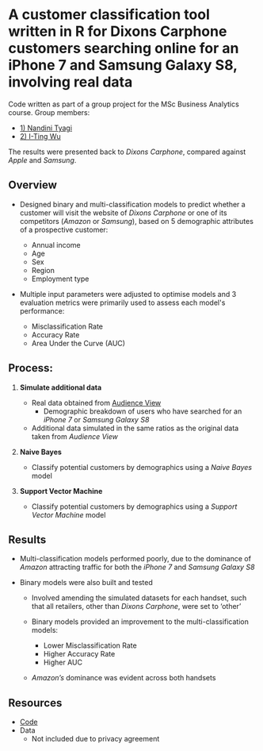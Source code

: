 # A customer classification tool written in R for Dixons Carphone customers searching online for an iPhone 7 and Samsung Galaxy S8, involving real data

Code written as part of a group project for the MSc Business Analytics course. Group members:

- [1) Nandini Tyagi](https://www.linkedin.com/in/nandinityagi/)
- [2) I-Ting Wu](https://www.linkedin.com/in/i-ting-wu-7b8594132/) 

The results were presented back to _Dixons Carphone_, compared against _Apple_ and _Samsung_.

## Overview

- Designed binary and multi-classification models to predict whether a customer will visit the website of _Dixons Carphone_ or one of  its competitors (_Amazon_ or _Samsung_),  based  on  5  demographic  attributes  of  a  prospective customer:
   - Annual income
   - Age
   - Sex
   - Region
   - Employment type
   
- Multiple input parameters were adjusted to optimise models and 3 evaluation metrics were primarily used to assess each model's performance:
   - Misclassification  Rate
   - Accuracy Rate 
   - Area Under the Curve (AUC)
   
## Process:

1) **Simulate additional data**
   - Real data obtained from [Audience View](https://audience-view.com/#/) 
      - Demographic breakdown of users who have searched for an _iPhone 7_ or _Samsung Galaxy S8_
   - Additional data simulated in the same ratios as the original data taken from _Audience View_
   
2) **Naive Bayes**
   - Classify potential customers by demographics using a _Naive Bayes_ model
   
3) **Support Vector Machine**
   - Classify potential customers by demographics using a _Support Vector Machine_ model

## Results

- Multi-classification models performed poorly, due to the dominance of _Amazon_ attracting traffic for both the _iPhone 7_ and _Samsung Galaxy S8_ 

- Binary models were also built and tested
   - Involved amending the simulated datasets for each handset, such that all retailers, other than _Dixons Carphone_, were set to ‘other’
   
   - Binary models provided an improvement to the multi-classification models:
      - Lower Misclassification Rate
      - Higher Accuracy Rate
      - Higher AUC
      
   - _Amazon’s_ dominance was evident across both handsets 
   
## Resources

- [Code](https://github.com/Christopher-Loynes/CustomerClassification_DixonsCarphone/wiki/Code)
- Data 
   - Not included due to privacy agreement 





